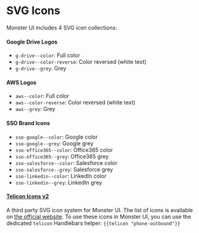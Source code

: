 # SVG Icons

Monster UI includes 4 SVG icon collections:

#### Google Drive Logos
* `g-drive--color`: Full color
* `g-drive--color-reverse`: Color reversed (white text)
* `g-drive--grey`: Grey

#### AWS Logos
* `aws--color`: Full color
* `aws--color-reverse`: Color reversed (white text)
* `aws--grey`: Grey

#### SSO Brand Icons
* `sso-google--color`: Google color
* `sso-google--grey`: Google grey
* `sso-office365--color`: Office365 color
* `sso-office365--grey`: Office365 grey
* `sso-salesforce--color`: Salesforce color
* `sso-salesforce--grey`: Salesforce grey
* `sso-linkedin--color`: LinkedIn color
* `sso-linkedin--grey`: LinkedIn grey

#### [Telicon Icons v2][telicon]
A third party SVG icon system for Monster UI. The list of icons is available on [the official website][telicon2iconlist]. To use these icons in Monster UI, you can use the dedicated `telicon` Handlebars helper: `{{telicon "phone-outbound"}}`

[telicon]: https://joshsanders.github.io/telicon/
[telicon2iconlist]: https://joshsanders.github.io/telicon/icon-sheet.html
